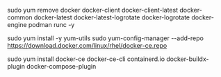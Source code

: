 sudo yum remove docker docker-client docker-client-latest docker-common docker-latest docker-latest-logrotate docker-logrotate docker-engine podman runc -y

sudo yum install -y yum-utils
sudo yum-config-manager --add-repo https://download.docker.com/linux/rhel/docker-ce.repo

sudo yum install docker-ce docker-ce-cli containerd.io docker-buildx-plugin docker-compose-plugin